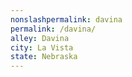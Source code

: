 ```yaml
---
﻿nonslashpermalink: davina
permalink: /davina/
alley: Davina
city: La Vista
state: Nebraska
---
```

